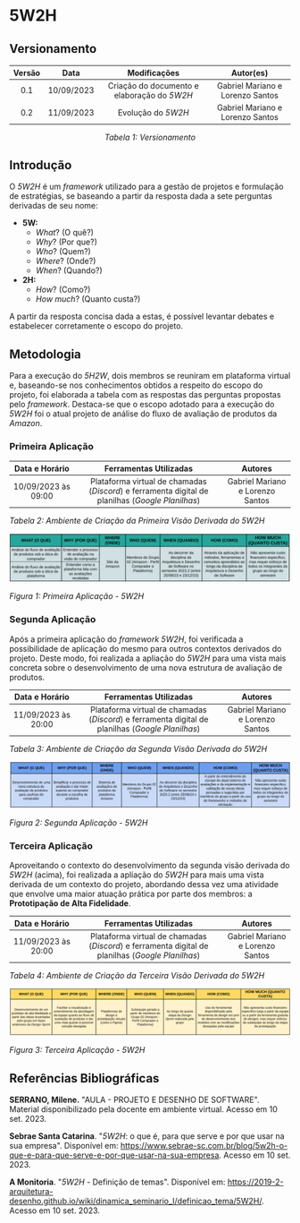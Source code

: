 # 5W2H

## Versionamento

<center>

| **Versão** | **Data** | **Modificações** | **Autor(es)** |
| :--: | :--: | :--: | :--: |
| 0.1 | 10/09/2023 | Criação do documento e elaboração do *5W2H* | Gabriel Mariano e Lorenzo Santos |
| 0.2 | 11/09/2023 | Evolução do *5W2H* | Gabriel Mariano e Lorenzo Santos |

*Tabela 1: Versionamento*

</center>


## Introdução

O *5W2H* é um *framework* utilizado para a gestão de projetos e formulação de estratégias, se baseando a partir da resposta dada a sete perguntas derivadas de seu nome:

- **5W:**
  - *What*? (O quê?)
  - *Why*? (Por que?)
  - *Who*? (Quem?)
  - *Where*? (Onde?)
  - *When*? (Quando?)
- **2H:**
  - *How*? (Como?)
  - *How much*? (Quanto custa?)

A partir da resposta concisa dada a estas, é possível levantar debates e estabelecer corretamente o escopo do projeto.

## Metodologia

Para a execução do *5H2W*, dois membros se reuniram em plataforma virtual e, baseando-se nos conhecimentos obtidos a respeito do escopo do projeto, foi elaborada a tabela com as respostas das perguntas propostas pelo *framework*. Destaca-se que o escopo adotado para a execução do *5W2H* foi o atual projeto de análise do fluxo de avaliação de produtos da *Amazon*.

### Primeira Aplicação

| **Data e Horário** | **Ferramentas Utilizadas** | **Autores** |
| :--: | :--: | :--: |
| 10/09/2023 às 09:00 | Plataforma virtual de chamadas (*Discord*) e ferramenta digital de planilhas (*Google Planilhas*) | Gabriel Mariano e Lorenzo Santos |

*Tabela 2: Ambiente de Criação da Primeira Visão Derivada do 5W2H*

![5W2H - Primeira Aplicação](../../Assets/5W2H.png)

*Figura 1: Primeira Aplicação - 5W2H*

### Segunda Aplicação

Após a primeira aplicação do *framework 5W2H*, foi verificada a possibilidade de aplicação do mesmo para outros contextos derivados do projeto. Deste modo, foi realizada a apliação do *5W2H* para uma vista mais concreta sobre o desenvolvimento de uma nova estrutura de avaliação de produtos.

| **Data e Horário** | **Ferramentas Utilizadas** | **Autores** |
| :--: | :--: | :--: |
| 11/09/2023 às 20:00 | Plataforma virtual de chamadas (*Discord*) e ferramenta digital de planilhas (*Google Planilhas*) | Gabriel Mariano e Lorenzo Santos |

*Tabela 3: Ambiente de Criação da Segunda Visão Derivada do 5W2H*

![5W2H - Segunda Aplicação](../../Assets/5W2H_v2.png)

*Figura 2: Segunda Aplicação - 5W2H*

### Terceira Aplicação

Aproveitando o contexto do desenvolvimento da segunda visão derivada do *5W2H* (acima), foi realizada a apliação do *5W2H* para mais uma vista derivada de um contexto do projeto, abordando dessa vez uma atividade que envolve uma maior atuação prática por parte dos membros: a **Prototipação de Alta Fidelidade**.

| **Data e Horário** | **Ferramentas Utilizadas** | **Autores** |
| :--: | :--: | :--: |
| 11/09/2023 às 20:00 | Plataforma virtual de chamadas (*Discord*) e ferramenta digital de planilhas (*Google Planilhas*) | Gabriel Mariano e Lorenzo Santos |

*Tabela 4: Ambiente de Criação da Terceira Visão Derivada do 5W2H*

![5W2H - Terceira Aplicação](../../Assets/5W2H_v3.png)

*Figura 3: Terceira Aplicação - 5W2H*

## Referências Bibliográficas

**SERRANO, Milene.** "AULA - PROJETO E DESENHO DE SOFTWARE". Material disponibilizado pela docente em ambiente virtual. Acesso em 10 set. 2023.

**Sebrae Santa Catarina**. "*5W2H*: o que é, para que serve e por que usar na sua empresa". Disponível em: <https://www.sebrae-sc.com.br/blog/5w2h-o-que-e-para-que-serve-e-por-que-usar-na-sua-empresa>. Acesso em 10 set. 2023.

**A Monitoria**. "*5W2H* - Definição de temas". Disponível em: <https://2019-2-arquitetura-desenho.github.io/wiki/dinamica_seminario_I/definicao_tema/5W2H/>. Acesso em 10 set. 2023.